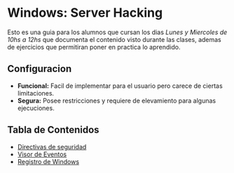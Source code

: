 # Windows: Server Hacking

Esto es una guia para los alumnos que cursan los dias _Lunes y Miercoles de 10hs a 12hs_ que documenta el contenido visto durante las clases, ademas de ejercicios que permitiran poner en practica lo aprendido.

## Configuracion

* __Funcional:__ Facil de implementar para el usuario pero carece de ciertas limitaciones.
* __Segura:__ Posee restricciones y requiere de elevamiento para algunas ejecuciones.

## Tabla de Contenidos

* [Directivas de seguridad](./secpol.md)
* [Visor de Eventos](./eventvwr.md)
* [Registro de Windows](./regedit.md)